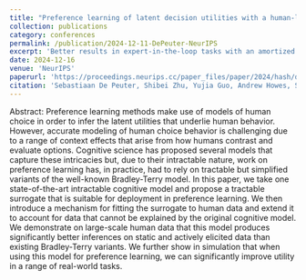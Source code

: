 ```yaml
---
title: "Preference learning of latent decision utilities with a human-like model of preferential choice"
collection: publications
category: conferences
permalink: /publication/2024-12-11-DePeuter-NeurIPS
excerpt: 'Better results in expert-in-the-loop tasks with an amortized cognitive model.'
date: 2024-12-16
venue: 'NeurIPS'
paperurl: 'https://proceedings.neurips.cc/paper_files/paper/2024/hash/df559d92fba6dc86dec1a2be59ebfce3-Abstract-Conference.html'
citation: 'Sebastiaan De Peuter, Shibei Zhu, Yujia Guo, Andrew Howes, Samuel Kaski (2024) &quot; Preference learning of latent decision utilities with a human-like model of preferential choice,&quot; in <i>Advances in Neural Information Processing Systems</i> 37:123608--123636. Curran Associates, Inc.'
---
```


Abstract: Preference learning methods make use of models of human
choice in order to infer the latent utilities that underlie human
behavior. However, accurate modeling of human choice behavior is
challenging due to a range of context effects that arise from how
humans contrast and evaluate options. Cognitive science has proposed
several models that capture these intricacies but, due to their
intractable nature, work on preference learning has, in practice, had
to rely on tractable but simplified variants of the well-known
Bradley-Terry model. In this paper, we take one state-of-the-art
intractable cognitive model and propose a tractable surrogate that is
suitable for deployment in preference learning. We then introduce a
mechanism for fitting the surrogate to human data and extend it to
account for data that cannot be explained by the original cognitive
model. We demonstrate on large-scale human data that this model
produces significantly better inferences on static and actively
elicited data than existing Bradley-Terry variants. We further show in
simulation that when using this model for preference learning, we can
significantly improve utility in a range of real-world tasks.

